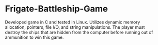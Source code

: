 # Frigate-Battleship-Game
Developed game in C and tested in Linux. Utilizes dynamic memory allocation, pointers, file I/O, and string manipulations. The player must destroy the ships that are hidden from the computer before running out of ammunition to win this game.
